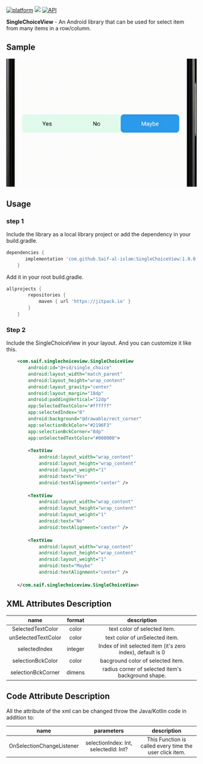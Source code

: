[![platform](https://img.shields.io/badge/platform-Android-yellow.svg)](https://www.android.com)
[![](https://jitpack.io/v/Saif-al-islam/SingleChoiceView.svg)](https://jitpack.io/#Saif-al-islam/SingleChoiceView)
 [![API](https://img.shields.io/badge/API-%2B21-green.svg)]()

**SingleChoiceView** - An Android library that can be used for select item from many items in a row/column.

## Sample
<img src="ScreenShot/showCase.gif" />

## Usage

### step 1

Include the library as a local library project or add the dependency in your build.gradle.

```groovy
dependencies {
	   implementation 'com.github.Saif-al-islam:SingleChoiceView:1.0.0'
	}
```

Add it in your root build.gradle.

```groovy
allprojects {
		repositories {
			maven { url 'https://jitpack.io' }
		}
	}
```

### Step 2

Include the SingleChoiceView in your layout. And you can customize it like this.

```xml
    <com.saif.singlechoiceview.SingleChoiceView
        android:id="@+id/single_choice"
        android:layout_width="match_parent"
        android:layout_height="wrap_content"
        android:layout_gravity="center"
        android:layout_margin="18dp"
        android:paddingVertical="12dp"
        app:SelectedTextColor="#ffffff"
        app:selectedIndex="0"
        android:background="@drawable/rect_corner"
        app:selectionBckColor="#2196F3"
        app:selectionBckCorner="8dp"
        app:unSelectedTextColor="#000000">

        <TextView
            android:layout_width="wrap_content"
            android:layout_height="wrap_content"
            android:layout_weight="1"
            android:text="Yes"
            android:textAlignment="center" />

        <TextView
            android:layout_width="wrap_content"
            android:layout_height="wrap_content"
            android:layout_weight="1"
            android:text="No"
            android:textAlignment="center" />

        <TextView
            android:layout_width="wrap_content"
            android:layout_height="wrap_content"
            android:layout_weight="1"
            android:text="Maybe"
            android:textAlignment="center" />

    </com.saif.singlechoiceview.SingleChoiceView>
```

## XML Attributes Description

|name|format|description|
|:---:|:---:|:---:|
| SelectedTextColor | color | text color of selected item.
| unSelectedTextColor | color | text color of unSelected item.
| selectedIndex | integer | Index of init selected item (it's zero index), default is 0
| selectionBckColor | color | bacground color of selected item.
| selectionBckCorner | dimens | radius corner of selected item's background shape.



## Code Attribute Description

All the attribute of the xml can be changed throw the Java/Kotlin code in addition to:

|name|parameters|description|
|:---:|:---:|:---:|
| OnSelectionChangeListener | selectionIndex: Int, selectedId: Int? | This Function is called every time the user click item.



